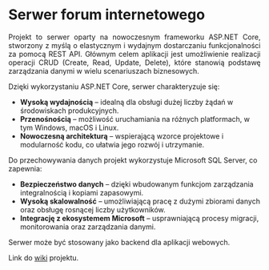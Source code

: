 # Serwer forum internetowego

<div align="justify">Projekt to serwer oparty na nowoczesnym frameworku ASP.NET Core, stworzony z myślą o elastycznym i wydajnym dostarczaniu funkcjonalności za pomocą REST API. Głównym celem aplikacji jest umożliwienie realizacji operacji CRUD (Create, Read, Update, Delete), które stanowią podstawę zarządzania danymi w wielu scenariuszach biznesowych.</div>

Dzięki wykorzystaniu ASP.NET Core, serwer charakteryzuje się:

* **Wysoką wydajnością** – idealną dla obsługi dużej liczby żądań w środowiskach produkcyjnych.
* **Przenośnością** – możliwość uruchamiania na różnych platformach, w tym Windows, macOS i Linux.
* **Nowoczesną architekturą** – wspierającą wzorce projektowe i modularność kodu, co ułatwia jego rozwój i utrzymanie.

Do przechowywania danych projekt wykorzystuje Microsoft SQL Server, co zapewnia:

* **Bezpieczeństwo danych** – dzięki wbudowanym funkcjom zarządzania integralnością i kopiami zapasowymi.
* **Wysoką skalowalność** – umożliwiającą pracę z dużymi zbiorami danych oraz obsługę rosnącej liczby użytkowników.
* **Integrację z ekosystemem Microsoft** – usprawniającą procesy migracji, monitorowania oraz zarządzania danymi.

Serwer może być stosowany jako backend dla aplikacji webowych.

Link do <a href="[url](https://github.com/Desi451/forum_backend/wiki)">wiki</a> projektu.
